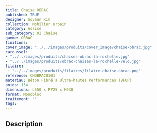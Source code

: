 ```yaml
---
title: Chaise OBRAC 
published: TRUE
designer: Sovann Kim
collection: Mobilier urbain
category: Assise
sub_category: 02 Chaise
gamme: OBRAC 
finitions: 
cover_image: "../../images/produits/cover_image/chaise-obrac.jpg"
caroussel: 
- "../../images/produits/chaises-obrac-la-rochelle.jpg"
- "../../images/produits/obrac-chaises-la-rochelle-velo.jpg"
filaire: 
 - "../../images/produits/filaires/filaire-chaise-obrac.png"
reference: CHOBRAC0101
materiau: Béton Fibré à Ultra-hautes Performances (BFUP)
poids: 134
dimensions: L550 x P725 x H930
format: Monobloc
traitement: ""
tags: 
---
```


## Description
